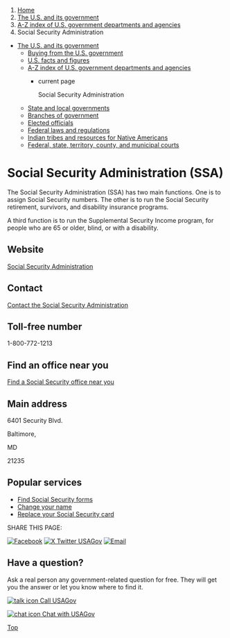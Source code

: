 1. [Home](/)
2. [The U.S. and its government](/about-the-us)
3. [A-Z index of U.S. government departments and agencies](/agency-index)
4. Social Security Administration

* [The U.S. and its government](/about-the-us)
  + [Buying from the U.S. government](/buy-from-government)
  + [U.S. facts and figures](/facts-figures)
  + [A-Z index of U.S. government departments and agencies](/agency-index)
    - current page

      Social Security Administration
  + [State and local governments](/state-local-governments)
  + [Branches of government](/branches-of-government)
  + [Elected officials](/elected-officials)
  + [Federal laws and regulations](/laws-and-regulations)
  + [Indian tribes and resources for Native Americans](/tribes)
  + [Federal, state, territory, county, and municipal courts](/courts)

Social Security Administration
(SSA)
====================================

The Social Security Administration (SSA) has two main functions. One is to assign Social Security numbers. The other is to run the Social Security retirement, survivors, and disability insurance programs.
  
A third function is to run the Supplemental Security Income program, for people who are 65 or older, blind, or with a disability.

Website
-------

[Social Security Administration](http://www.ssa.gov/)

Contact
-------

[Contact the Social Security Administration](https://www.ssa.gov/agency/contact/)

Toll-free number
----------------

1-800-772-1213

Find an office near you
-----------------------

[Find a Social Security office near you](https://secure.ssa.gov/apps6z/FOLO/fo001.jsp)

Main address
------------

6401 Security Blvd.
  

Baltimore,

MD

21235

Popular services
----------------

* [Find Social Security forms](https://www.ssa.gov/forms/)
* [Change your name](https://www.ssa.gov/personal-record/change-name)
* [Replace your Social Security card](https://www.ssa.gov/number-card/replace-card)

SHARE THIS PAGE:

[![Facebook](/themes/custom/usagov/images/social-media-icons/Facebook_Icon.svg)](https://www.facebook.com/sharer/sharer.php?u=https://www.usa.gov/agencies/social-security-administration&v=3)
[![X Twitter USAGov](/themes/custom/usagov/images/social-media-icons/X_Twitter_Icon.svg?version=2)](https://twitter.com/intent/tweet?source=webclient&text=https://www.usa.gov/agencies/social-security-administration)
[![Email](/themes/custom/usagov/images/social-media-icons/Email_Icon.svg?version=2)](mailto:?subject=https://www.usa.gov/agencies/social-security-administration)

Have a question?
----------------

Ask a real person any government-related question for free. They will get you the answer or let you know where to find it.

[![talk icon](/themes/custom/usagov/images/ICONS_talk.png)
Call USAGov](/phone)

[![chat icon](/themes/custom/usagov/images/ICONS_chat.png)
Chat with USAGov](/chat)

[Top](#main-content)